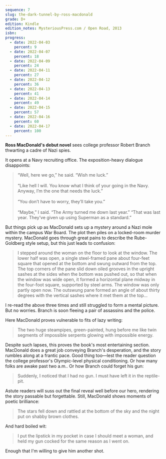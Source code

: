 ```yaml
---
sequence: 7
slug: the-dark-tunnel-by-ross-macdonald
grade: D+
edition: Kindle
edition_notes: MysteriousPress.com / Open Road, 2013
isbn:
progress:
  - date: 2022-04-03
    percent: 9
  - date: 2022-04-07
    percent: 18
  - date: 2022-04-09
    percent: 24
  - date: 2022-04-11
    percent: 27
  - date: 2022-04-12
    percent: 36
  - date: 2022-04-13
    percent: 41
  - date: 2022-04-14
    percent: 49
  - date: 2022-04-15
    percent: 57
  - date: 2022-04-16
    percent: 60
  - date: 2022-04-17
    percent: 100
---
```


**Ross MacDonald's debut novel** sees college professor Robert Branch thwarting a cadre of Nazi spies.

<!-- end -->

It opens at a Navy recruiting office. The exposition-heavy dialogue disappoints:

> “Well, here we go,” he said. “Wish me luck.”<br /><br />
> “Like hell I will. You know what I think of your going in the Navy. Anyway, I’m the one that needs the luck.”<br /><br />
> “You don’t have to worry, they’ll take you.”<br /><br />
> “Maybe,” I said. “The Army turned me down last year.” “That was last year. They’ve given up using Superman as a standard.”

But things pick up as MacDonald sets up a mystery around a Nazi mole within the campus War Board. The plot then piles on a locked-room murder mystery. MacDonald goes through great pains to describe the Rube-Goldberg style setup, but this just leads to confusion:

> I stepped around the woman on the floor to look at the window. The lower half was open, a single steel-framed pane about four-feet square that opened at the bottom and swung outward from the top. The top corners of the pane slid down oiled grooves in the upright sashes at the sides when the bottom was pushed out, so that when the window was wide open, it formed a horizontal plane midway in the four-foot square, supported by steel arms. The window was only partly open now. The outswung pane formed an angle of about thirty degrees with the vertical sashes where it met them at the top...

I re-read the above three times and still struggled to form a mental picture. But no worries. Branch is soon fleeing a pair of assassins and the police.

Here MacDonald proves vulnerable to fits of lazy writing:

> The two huge steampipes, green-painted, hung before me like twin segments of impossible serpents glowing with impossible energy.

Despite such lapses, this proves the book's most entertaining section. MacDonald does a great job conveying Branch's desperation, and the story rumbles along at a frantic pace. Good thing too—lest the reader question the college professor's
Olympic-level physical conditioning. Or how many folks are awake past two a.m.. Or how Branch could forget his gun:

> Suddenly, I noticed that I had no gun. I must have left it in the reptile-pit.

Astute readers will suss out the final reveal well before our hero, rendering the story passable but forgettable. Still, MacDonald shows moments of poetic brilliance:

> The stars fell down and rattled at the bottom of the sky and the night put on shabby brown clothes.

And hard boiled wit:

> I put the lipstick in my pocket in case I should meet a woman, and held my gun cocked for the same reason as I went on.

Enough that I'm willing to give him another shot.

